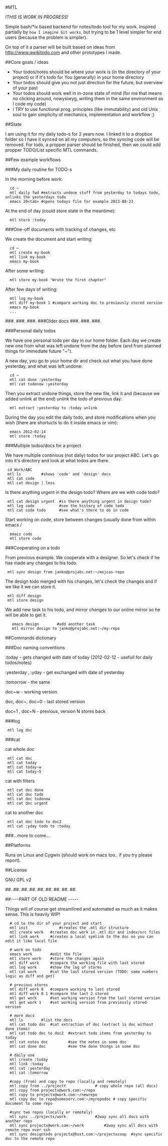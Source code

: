 #MTL

*!THIS IS WORK IN PROGRESS!*

Simple bash/*ix based backend for notes/todo tool for my work. Inspired partially by `how I imagine Git works`, 
but trying to be 1 level simpler for end users (because the problem is simpler). 

On top of it a parser will be built based on ideas from http://www.qwikitodo.com and other prototypes I made.

##Core goals / ideas

- Your todos/notes should be where your work is (in the directory of your project) or if it's todo for You (generally) in your home directory
- Your todos should give you not just direction for the future, but overview of your past
- Your todos should work well in in-zone state of mind (for me that means no clicking around, nowysiwyg, writing them in the same environment as I code my code)
- I *TRY* to use functional prog. principles (like immutability) and old Unix soul to gain simplicity of mechanics, implementation and workflow ;)

##State

I am using it for my daily todo-s for 2 years now. I linked it to a dropbox folder so I have it synced on all my 
computers, so the syncing code will be removed. For todo, a propper parser should be finished, then we could add 
propper TODO/List specific MTL commands.

##Few example workflows

###My daily routine for TODO-s

In the morning before work:

      cd ~
      mtl daily fwd #extracts undone stuff from yesterday to todays todo, unlinks the yesterdays todo
      emacs 20<tab> #opens todays file for example 2013-08-23
	
At the end of day (could store state in the meantime):
	
      mtl store :today


###One-off documents with tracking of changes, etc

We create the document and start writing:

      cd ~
      mtl create my-book
      mtl link my-book
      emacs my-book
	
After some writing:

      mtl store my-book "Wrote the first chapter"

After few days of writing:

      mtl log my-book
      mtl diff my-book 1 #compare working doc to previously stored version
      emacs my-book
      ...
      


###.
###.
###.
###Older docs
###.
###.
###.


###Personal daily todos

We have one personal todo per day in our home folder. Each day we create new one from what was left undone
from the day before (and from planned things for immediate future "~").

A new day, you go to your home dir and check out what you have done yesterday, and what was left undone:

      cd ~
      mtl cat done :yesterday
      mtl cat todonow :yesterday

Then you extract undone things, store the new file, link it and (because we added unlink at the end) unlink the todo of previous day:

      mtl extract :yesterday to :today unlink

During the day you edit the daily todo, and store modifications when you wish (there are shortucts to do it inside emacs or vim):
      
      emacs 2012-02-14
      mtl store :today

###Multiple todos/docs for a project

We have multiple continious (not daily) todos for our project ABC. Let's go into it's directory and look at what todos are there.

     cd Work/ABC
     mtl ls			#shows 'code' and 'design' docs
     mtl cat code
     mtl cat design | less

Is there anything urgent in the design todo? Where are we with code todo?

     mtl cat design urgent	#is there anything urgent in design todo?	
     mtl log code   		#see the history of code todo
     mtl cat code todo		#see what's there to do in code

Start working on code, store between changes (usually done from within emacs / 
      
      emacs code
      mtl store code


###Cooperating on a todo

From previous example. We cooperate with a designer. So let's check if he has made any changes to his todo.

     mtl sync design from janko@projabc.net:~/mojcas-repo

The design todo merged with his changes, let's check the changes and if we like it we can store it.

     mtl diff design
     mtl store design


We add new task to his todo, and mirror changes to our online mirror so he will be able to get it.

       emacs design        #add another task
       mtl mirror design to janko@projabc.net:~/my-repo


##Commands dictionary

###Doc naming conventions

:today - gets changed with date of today (2012-02-12 - usefull for daily todos/notes)

:yesterday , :yday - get exchanged with date of yesterday

:tomorrow - the same

doc~w - working version

doc, doc~, doc~0 - last stored version

doc~1 , doc~N - previous, version N stores back 

###log

     mtl log doc

###cat

cat whole doc

     mtl cat doc
     mtl cat today
     mtl cat today~w
     mtl cat today~5 

cat with filters

     mtl cat doc done
     mtl cat doc todo
     mtl cat doc todonow
     mtl cat doc urgent

cat to another doc
     
     mtl cat doc todo to doc2
     mtl cat :yday todo to :today

###...more to come...

##Platforms

Runs on Linux and Cygwin (should work on macs too.. if you try please report).

##License

GNU GPL v2

##.
##.
##.
##.
##.
##.
##.
##.
##.





##----PART OF OLD README -----

Things will of course get streamlined and automated as much as it makes sense. This is heavily WIP!

	  # cd to the dir of your project and start
	  mtl init   	    	#creates the .mtl dir structure
	  mtl create work	#creates doc work in .mtl dir and index/src files
	  mtl link work 	#creates a local symlink to the doc so you can edit it like local file

	  # work on todo
	  emacs work		#edit the file
	  mtl store work	#store the changes again
	  mtl diff work		#compare the working file with last stored
	  mtl log work		#show the log of stores
	  mtl cat work		#cat the last stored version (TODO: same numbers logic as diff and get)

	  # previous stores
	  mtl diff work 0	#compare working to last stored
	  mtl diff work 0 1	#compare the last 2 stored
	  mtl get work	  	#set working version from the last stored version
	  mtl get work 1	#set working version from previously stored version

	  # more docs
	  mtl ls		#list the docs
	  mtl cat todo doc	#cat extraction of doc (extract is doc without done items)
	  mtl cat todo doc to doc2 	#extract todo items from yesterday to today
	  mtl cat notes doc	     	#see the notes in some doc
	  mtl cat done doc	     	#see the done things in some doc

	  # daily use
	  mtl create :today
	  mtl link :today
	  mtl cat :yesterday
	  mtl cat :tomorrow

	  #copy (from) and copy to repo (locally and remotely)
	  mtl copy from ../projectY				# copy whole repo (all docs)
	  mtl copy from projectx@work.com:~/repo		
	  mtl copy to projectx@work.com:~/newrepo
	  mtl copy doc to repo@someserv.com:~/myrepodoc	# copy specific document to some repo

	  #sync two repos (locally or remotely)
	  mtl sync ../projectx/work				#2way sync all docs with another repo
	  mtl sync projectx@work.com:~/work			#2way sync all docs with remote repo over ssh
	  mtl sync designtodo projectx@host.com:~/projectxcoop  #sync specific doc to the remote repo
	  
